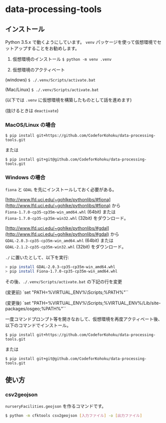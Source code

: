 # data-processing-tools

## インストール

Python 3.5.x で動くようにしています。
`venv` パッケージを使って仮想環境でセットアップすることをお勧めします。

1. 仮想環境のインストール
`$ python -m venv .venv`

2. 仮想環境のアクティベート

(windows)
`$ ./.venv/Scripts/activate.bat`

(Mac/Linux)
`$ ./.venv/Scripts/activate.bat`

(以下では `.venv` に仮想環境を構築したものとして話を進めます)

(抜けるときは `deactivate`)

### MacOS/Linux の場合

`$ pip install git+https://github.com/CodeforKohoku/data-processing-tools.git`

または

`$ pip install git+git@github.com/CodeforKohoku/data-processing-tools.git`

### Windows の場合

`fiona` と `GDAL` を先にインストールしておく必要がある。

[http://www.lfd.uci.edu/~gohlke/pythonlibs/#fiona](http://www.lfd.uci.edu/~gohlke/pythonlibs/#fiona) から `Fiona‑1.7.0‑cp35‑cp35m‑win_amd64.whl` (64bit) または `Fiona‑1.7.0‑cp35‑cp35m‑win32.whl` (32bit) をダウンロード。

[http://www.lfd.uci.edu/~gohlke/pythonlibs/#gdal](http://www.lfd.uci.edu/~gohlke/pythonlibs/#gdal) から `GDAL‑2.0.3‑cp35‑cp35m‑win_amd64.whl` (64bit) または `GDAL‑2.1.2‑cp35‑cp35m‑win32.whl` (32bit) をダウンロード。

`./` に置いたとして、以下を実行:

```sh
> pip install GDAL‑2.0.3‑cp35‑cp35m‑win_amd64.whl
> pip install Fiona‑1.7.0‑cp35‑cp35m‑win_amd64.whl
```

その後、`./.venv/Scripts/activate.bat` の下記の行を変更

(変更前) `set "PATH=%VIRTUAL_ENV%\Scripts;%PATH%"``

(変更後) `set "PATH=%VIRTUAL_ENV%\Scripts;%VIRTUAL_ENV%/Lib/site-packages/osgeo;%PATH%"``

一度コマンドプロンプト等を開きなおして、仮想環境を再度アクティベート後、以下のコマンドでインストール。

`$ pip install git+https://github.com/CodeforKohoku/data-processing-tools.git`

または

`$ pip install git+git@github.com/CodeforKohoku/data-processing-tools.git`

## 使い方

### csv2geojson

`nurseryFacilities.geojson` を作るコマンドです。

```sh
$ python -m cfktools csv2geojson [入力ファイル] -o [出力ファイル]
```
